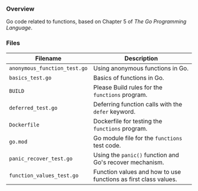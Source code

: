 ### Overview

Go code related to functions, based on Chapter 5 of *The Go Programming Language*.

### Files

| Filename                     | Description                                                     |
|------------------------------|-----------------------------------------------------------------|
| `anonymous_function_test.go` | Using anonymous functions in Go.                                |
| `basics_test.go`             | Basics of functions in Go.                                      |
| `BUILD`                      | Please Build rules for the `functions` program.                 |
| `deferred_test.go`           | Deferring function calls with the `defer` keyword.              |
| `Dockerfile`                 | Dockerfile for testing the `functions` program.                 |
| `go.mod`                     | Go module file for the `functions` test code.                   |
| `panic_recover_test.go`      | Using the `panic()` function and Go's recover mechanism.        |
| `function_values_test.go`    | Function values and how to use functions as first class values. |